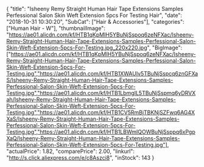 {
	"title": "Isheeny Remy Straight Human Hair Tape Extensions Samples Perfessional Salon Skin Weft Extension 5pcs For Testing Hair",
	"date": "2018-10-31 10:30:20",
	"SubCat": ["Hair & Accessories"],
	"categories": ["Human Hair - W"],
	"thumbnailImage": "https://ae01.alicdn.com/kf/HTB1qKpMIH5YBuNjSspoq6zeNFXac/Isheeny-Remy-Straight-Human-Hair-Tape-Extensions-Samples-Perfessional-Salon-Skin-Weft-Extension-5pcs-For-Testing.jpg_220x220.jpg",
	"BigImage": ["https://ae01.alicdn.com/kf/HTB1qKpMIH5YBuNjSspoq6zeNFXac/Isheeny-Remy-Straight-Human-Hair-Tape-Extensions-Samples-Perfessional-Salon-Skin-Weft-Extension-5pcs-For-Testing.jpg","https://ae01.alicdn.com/kf/HTB1XWAUIv5TBuNjSspcq6znGFXaS/Isheeny-Remy-Straight-Human-Hair-Tape-Extensions-Samples-Perfessional-Salon-Skin-Weft-Extension-5pcs-For-Testing.jpg","https://ae01.alicdn.com/kf/HTB1LbmgIL5TBuNjSspmq6yDRVXah/Isheeny-Remy-Straight-Human-Hair-Tape-Extensions-Samples-Perfessional-Salon-Skin-Weft-Extension-5pcs-For-Testing.jpg","https://ae01.alicdn.com/kf/HTB1CV5RmBjTBKNjSZFwq6AG4XXaS/Isheeny-Remy-Straight-Human-Hair-Tape-Extensions-Samples-Perfessional-Salon-Skin-Weft-Extension-5pcs-For-Testing.jpg","https://ae01.alicdn.com/kf/HTB1LBWmIQOWBuNjSsppq6xPgpXaQ/Isheeny-Remy-Straight-Human-Hair-Tape-Extensions-Samples-Perfessional-Salon-Skin-Weft-Extension-5pcs-For-Testing.jpg"],
	"actualPrice": 1.82,
	"comparePrice": 2.00,
	"linkurl": "http://s.click.aliexpress.com/e/c8Aszci8",
	"inStock": 143
}
